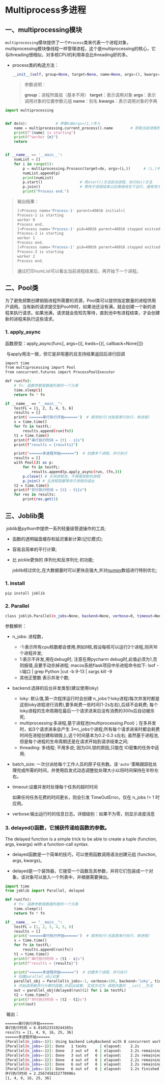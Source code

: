 # Multiprocess多进程

## 一、multiprocessing模块

​	`multiprocessing`模块提供了一个`Process`类来代表一个进程对象，multiprocessing模块像线程一样管理进程，这个是multiprocessing的核心，它与threading很相似，对多核CPU的利用率会比threading好的多。

- process类的构造方法：

  ```python
  __init__(self, group=None, target=None, name=None, args=(), kwargs={})
  ```

  > 参数说明：
  >
  > **group**：进程所属组（基本不用） 
  > **target**：表示调用对象
  > **args**：表示调用对象的位置参数元组
  > **name**：别名 
  > **kwargs**：表示调用对象的字典

```python
import multiprocessing


def do(n):             # 参数n由args=(1,)传入
    name = multiprocessing.current_process().name        # 获取当前进程的名字
    print(f"{name} is starting")
    print(f"worker {n}")
    return


if __name__ == '__main__':
    numList = []
    for i in range(5):
        p = multiprocessing.Process(target=do, args=(i,))      # (i,)中加入","表示元祖
        numList.append(p)
        print(numList)
        p.start()                 # 用start()方法启动进程，执行do()方法
        p.join()                  # 等待子进程结束以后再继续往下运行，通常用于进程间的同步
        print("Process end.")
```

> 输出结果：
>
> ```sh
> [<Process name='Process-1' parent=40016 initial>]
> Process-1 is starting
> worker 0
> Process end.
> [<Process name='Process-1' pid=40026 parent=40016 stopped exitcode=0>, <Process name='Process-2' parent=40016 initial>]
> Process-2 is starting
> worker 1
> Process end.
> [<Process name='Process-1' pid=40026 parent=40016 stopped exitcode=0>, <Process name='Process-2' pid=40029 parent=40016 stopped exitcode=0>, <Process name='Process-3' parent=40016 initial>]
> Process-3 is starting
> worker 2
> Process end.
> ```
>
> 通过打印numList可以看出当前进程结束后，再开始下一个进程。



## 二、Pool类

​	为了避免频繁创建销毁进程所需要的资源，Pool类可以提供指定数量的进程供用户调用。当有新的请求提交到Pool中时，如果池还没有满，就会创建一个新的进程来执行请求。如果池满，请求就会告知先等待，直到池中有进程结束，才会创建新的进程来执行这些请求。

### 1. apply_async

函数原型：apply_async(func[, args=()[, kwds={}[, callback=None]]])

​	与apply用法一致，但它是非阻塞的且支持结果返回后进行回调

```sh
import time
from multiprocessing import Pool
from concurrent.futures import ProcessPoolExecutor

def run(fn):
    # fn: 函数参数是数据列表的一个元素
    time.sleep(1)
    return fn * fn

if __name__ == "__main__":
    testFL = [1, 2, 3, 4, 5, 6]
    results = []
    print('======串行执行开始======')  # 顺序执行(也就是串行执行，单进程)
    s = time.time()
    for fn in testFL:
        results.append(run(fn))
    t1 = time.time()
    print(f"串行执行时间 = {t1 - s}s")
    print(f"results = {results}")

    print("======多进程开始======")  # 创建多个进程，并行执行
    results = []
    with Pool(3) as p:
        for fn in testFL:
            results.append(p.apply_async(run, (fn,)))
        p.close() # 关闭进程池，不再接受新的进程
        p.join() # 主进程阻塞等待子进程的退出
    t2 = time.time()
    print(f"并行执行时间 = {t2 - t1}s")
    for res in results:
        print(res.get())
```



## 三、Joblib类

​	joblib是python中提供一系列轻量级管道操作的工具; 

- 函数的透明磁盘缓存和延迟重新计算(记忆模式);

- 容易且简单的平行计算;

- 比 pickle更快的 序列化和反序列化 的功能;

  joblib经过优化,在大数据量时可以更快且强大,并对[numpy](https://so.csdn.net/so/search?q=numpy&spm=1001.2101.3001.7020)数组进行特别优化;

### 1. install

```sh
pip install joblib
```

### 2. Parallel

```sh
class joblib.Parallel(n_jobs=None, backend=None, verbose=0, timeout=None, pre_dispatch='2 * n_jobs', batch_size='auto', temp_folder=None, max_nbytes='1M', mmap_mode='r', prefer=None, require=None)
```

参数解析：

- n_jobs: 进程数，

  - -1:表示所有cpu核数都会使用,例如8核,假设每核可以运行2个进程,则共16个进程并发;
  - 1:表示不并发,用在debug时; 注意在用pycharm debug时,此值必须为1,否则报错,且要手动杀掉进程; macos系统flask项目中杀进程命令如下:   lsof -i:端口 | grep Python |cut -b 9-13 | xargs kill -9
  - 其他正整数 表示并发个数;

- backend:选择的后台并发类型(建议使用loky)

  - loky: 默认值,第一次程序运行时会创建 n_jobs个loky进程(每次并发时都是这些loky进程进行消费),要多耗费一些时间(1-2s左右),后续不会耗费; 每个loky进程的生命周期在最后一个请求进来后没有消费的300s后自动被杀死;
  - multiprocessing:多进程,基于进程池(multiprocessing.Pool)；在多并发时，如3个请求进来会产生 3*n_jobs个进程;所有每个请求进来时都会耗费时间在进程创建和销毁上,这个时间基本为0.2-0.3 s左右; 虽然基于进程池,但是每个进程的生命周期还是在请求开始到请求结束之间;
  - threading: 多线程; 不用多说; 因为GIL锁的原因,只能在 IO密集的任务中适用;

- batch_size: 一次分派给每个工作人员的原子任务数。该`'auto'`策略跟踪批处理完成所需的时间，并使用启发式动态调整批处理大小以将时间保持在半秒左右。

- timeout:设置并发时处理每个任务的超时时间

  如果任何任务花费的时间更长，则会引发 TimeOutError。仅在 n_jobs != 1 时应用。

- verbose:输出运行时的信息日志。详细级别：如果不为零，则显示进度消息

### 3. delayed()函数，它捕获传递给函数的参数。

The delayed function is a simple trick to be able to create a tuple (function, args, kwargs) with a function-call syntax.

- delayed函数是一个简单的技巧，可以使用函数调用语法创建元组 (function, args, kwargs)。

- delayed是一个装饰器，它接受一个函数及其参数，并将它们包装成一个对象，该对象可以放入一个列表中，并根据需要弹出。

```python
import time
from joblib import Parallel, delayed

def run(fn):
    # fn: 函数参数是数据列表的一个元素
    time.sleep(1)
    return fn * fn

if __name__ == "__main__":
    testFL = [1, 2, 3, 4, 5, 6]
    results = []
    print('======串行执行开始======')  # 顺序执行(也就是串行执行，单进程)
    s = time.time()
    for fn in testFL:
        results.append(run(fn))
    t1 = time.time()
    print(f"串行执行时间 = {t1 - s}s")
    print(f"results = {results}")

    print("======多进程开始======")  # 创建多个进程，并行执行
    # 创建parallel_obj对象
    parallel_obj = Parallel(n_jobs=-1, verbose=100, backend='loky', timeout=10)
    # 开始调用被并行计算的函数,并给出结果; 实现方式为 调用内置的 __call__方法
    out = parallel_obj(delayed(run)(i) for i in testFL)
    t2 = time.time()
    print(f"并行执行时间 = {t2 - t1}s")
    print(out)
```

​	输出：

```sh
======串行执行开始======
串行执行时间 = 6.010523319244385s
results = [1, 4, 9, 16, 25, 36]
======多进程开始======
[Parallel(n_jobs=-1)]: Using backend LokyBackend with 8 concurrent workers.
[Parallel(n_jobs=-1)]: Done   1 tasks      | elapsed:    2.2s
[Parallel(n_jobs=-1)]: Done   2 out of   6 | elapsed:    2.2s remaining:    4.5s
[Parallel(n_jobs=-1)]: Done   3 out of   6 | elapsed:    2.2s remaining:    2.2s
[Parallel(n_jobs=-1)]: Done   4 out of   6 | elapsed:    2.2s remaining:    1.1s
[Parallel(n_jobs=-1)]: Done   6 out of   6 | elapsed:    2.2s remaining:    0.0s
[Parallel(n_jobs=-1)]: Done   6 out of   6 | elapsed:    2.2s finished
并行执行时间 = 2.2567458152770996s
[1, 4, 9, 16, 25, 36]
```



 